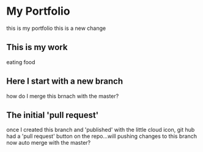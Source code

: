 # My Portfolio

this is my portfolio
this is a new change

## This is my work
eating food

## Here I start with a new branch
how do I merge this brnach with the master?

## The initial 'pull request'
once I created this branch and 'published' with the little cloud icon, git hub had a 'pull request' button on the repo...will pushing changes to this branch now auto merge with the master?